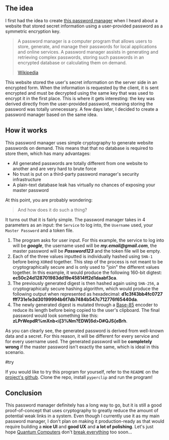 ## The idea

I first had the idea to create [this password manager](https://github.com/Bricktech2000/DBLess-Password-Manager) when I heard about a website that stored secret information using a user-provided password as a symmetric encryption key.

> A password manager is a computer program that allows users to store, generate, and manage their passwords for local applications and online services. A password manager assists in generating and retrieving complex passwords, storing such passwords in an encrypted database or calculating them on demand.
>
> [Wikipedia](https://en.wikipedia.org/wiki/Password_manager)

This website stored the user's secret information on the server side in an encrypted form. When the information is requested by the client, it is sent encrypted and must be decrypted using the same key that was used to encrypt it in the first place. This is where it gets interesting: the key was derived directly from the user-provided password, meaning storing the password was totally unnecessary. A few days later, I decided to create a password manager based on the same idea.

## How it works

This password manager uses simple cryptography to generate website passwords on demand. This means that that no database is required to store them, which has many advantages:

- All generated passwords are totally different from one website to another and are very hard to brute force
- No trust is put on a third-party password manager's security infrastructure
- A plain-text database leak has virtually no chances of exposing your master password

At this point, you are probably wondering:

> And how does it do such a thing?

It turns out that it is fairly simple. The password manager takes in 4 parameters as an input: the `Service` to log into, the `Username` used, your `Master Password` and a token file.

1. The program asks for user input. For this example, the service to log into will be **_google_**, the username used will be **_my.email@gmail.com_**, the master password will be **_Password123_** and the token file will be empty.
2. Each of the three values inputted is individually hashed using `SHA-1` before being `XOR`ed together. This step of the process is not meant to be cryptographically secure and is only used to "join" the different values together. In this example, it would produce the following 160-bit digtest: **ec50c<wbr>24d12<wbr>87019<wbr>83dd1<wbr>9e458<wbr>14ff2<wbr>d1daa<wbr>bf3ca**.
3. The previously generated digest is then hashed again using `SHA-256`, a cryptographically secure hashing algorithm, which would produce the following output when represented as hexadecimal: **d1c3<wbr>f43b<wbr>b4fc<wbr>0727<wbr>fff7<wbr>31e1<wbr>e3d3<wbr>0199<wbr>994b<wbr>6f7d<wbr>b748<wbr>4b54<wbr>7c71<wbr>2776<wbr>f654<wbr>40da**.
4. The newly generated digest is mutated through a [Base-85](https://en.wikipedia.org/wiki/Ascii85) encoder to reduce its length before being copied to the user's clipboard. The final password would look something like this: **zLPrWepdR%mXnb<i[3%Nm?EDW[6d>D#QJS{eBrh**.

As you can clearly see, the generated password is derived from well-known data and a secret. For this reason, it will be different for every service and for every username used. The generated password will be **completely wrong** if the master password isn't exactly the same, which is ideal in this scenario.

#try

If you would like to try this program for yourself, refer to the `README` on the [project's github](https://github.com/Bricktech2000/DBLess-Password-Manager). Clone the repo, install `pyperclip` and run the program!

## Conclusion

This password manager definitely has a long way to go, but it is still a good proof-of-concept that uses cryptography to greatly reduce the amount of potential weak links in a system. Even though I currently use it as my main password manager, I don't plan on making it production-ready as that would require building a **nice UI** and **good UX** and **a lot of polishing**. Let's just hope [Quantum Computers](https://en.wikipedia.org/wiki/Quantum_computing) don't [break everything](https://en.wikipedia.org/wiki/Shor%27s_algorithm) too soon...
